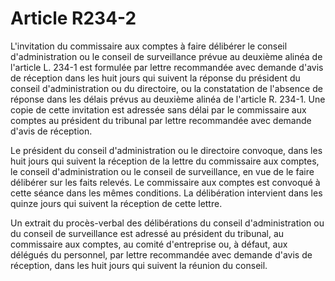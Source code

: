 # Article R234-2

L'invitation du commissaire aux comptes à faire délibérer le conseil d'administration ou le conseil de surveillance prévue au deuxième alinéa de l'article L. 234-1 est formulée par lettre recommandée avec demande d'avis de réception dans les huit jours qui suivent la réponse du président du conseil d'administration ou du directoire, ou la constatation de l'absence de réponse dans les délais prévus au deuxième alinéa de l'article R. 234-1. Une copie de cette invitation est adressée sans délai par le commissaire aux comptes au président du tribunal par lettre recommandée avec demande d'avis de réception.

Le président du conseil d'administration ou le directoire convoque, dans les huit jours qui suivent la réception de la lettre du commissaire aux comptes, le conseil d'administration ou le conseil de surveillance, en vue de le faire délibérer sur les faits relevés. Le commissaire aux comptes est convoqué à cette séance dans les mêmes conditions. La délibération intervient dans les quinze jours qui suivent la réception de cette lettre.

Un extrait du procès-verbal des délibérations du conseil d'administration ou du conseil de surveillance est adressé au président du tribunal, au commissaire aux comptes, au comité d'entreprise ou, à défaut, aux délégués du personnel, par lettre recommandée avec demande d'avis de réception, dans les huit jours qui suivent la réunion du conseil.
